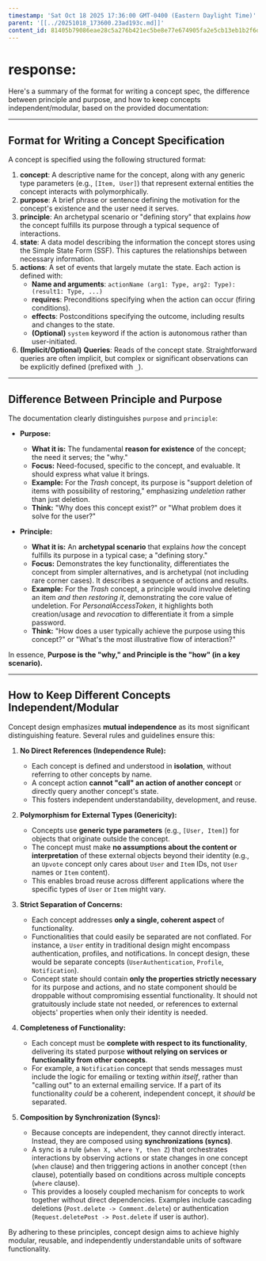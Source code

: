 ```yaml
---
timestamp: 'Sat Oct 18 2025 17:36:00 GMT-0400 (Eastern Daylight Time)'
parent: '[[../20251018_173600.23ad193c.md]]'
content_id: 81405b79086eae28c5a276b421ec5be8e77e674905fa2e5cb13eb1b2f6dace8f
---
```


# response:

Here's a summary of the format for writing a concept spec, the difference between principle and purpose, and how to keep concepts independent/modular, based on the provided documentation:

***

## Format for Writing a Concept Specification

A concept is specified using the following structured format:

1. **concept**: A descriptive name for the concept, along with any generic type parameters (e.g., `[Item, User]`) that represent external entities the concept interacts with polymorphically.
2. **purpose**: A brief phrase or sentence defining the motivation for the concept's existence and the user need it serves.
3. **principle**: An archetypal scenario or "defining story" that explains *how* the concept fulfills its purpose through a typical sequence of interactions.
4. **state**: A data model describing the information the concept stores using the Simple State Form (SSF). This captures the relationships between necessary information.
5. **actions**: A set of events that largely mutate the state. Each action is defined with:
   * **Name and arguments**: `actionName (arg1: Type, arg2: Type): (result1: Type, ...)`
   * **requires**: Preconditions specifying when the action can occur (firing conditions).
   * **effects**: Postconditions specifying the outcome, including results and changes to the state.
   * **(Optional)** `system` keyword if the action is autonomous rather than user-initiated.
6. **(Implicit/Optional)** **Queries**: Reads of the concept state. Straightforward queries are often implicit, but complex or significant observations can be explicitly defined (prefixed with `_`).

***

## Difference Between Principle and Purpose

The documentation clearly distinguishes `purpose` and `principle`:

* **Purpose:**
  * **What it is:** The fundamental **reason for existence** of the concept; the need it serves; the "why."
  * **Focus:** Need-focused, specific to the concept, and evaluable. It should express what value it brings.
  * **Example:** For the *Trash* concept, its purpose is "support deletion of items with possibility of restoring," emphasizing *undeletion* rather than just deletion.
  * **Think:** "Why does this concept exist?" or "What problem does it solve for the user?"

* **Principle:**
  * **What it is:** An **archetypal scenario** that explains *how* the concept fulfills its purpose in a typical case; a "defining story."
  * **Focus:** Demonstrates the key functionality, differentiates the concept from simpler alternatives, and is archetypal (not including rare corner cases). It describes a sequence of actions and results.
  * **Example:** For the *Trash* concept, a principle would involve deleting an item *and then restoring it*, demonstrating the core value of undeletion. For *PersonalAccessToken*, it highlights both creation/usage and *revocation* to differentiate it from a simple password.
  * **Think:** "How does a user typically achieve the purpose using this concept?" or "What's the most illustrative flow of interaction?"

In essence, **Purpose is the "why," and Principle is the "how" (in a key scenario).**

***

## How to Keep Different Concepts Independent/Modular

Concept design emphasizes **mutual independence** as its most significant distinguishing feature. Several rules and guidelines ensure this:

1. **No Direct References (Independence Rule):**
   * Each concept is defined and understood in **isolation**, without referring to other concepts by name.
   * A concept action **cannot "call" an action of another concept** or directly query another concept's state.
   * This fosters independent understandability, development, and reuse.

2. **Polymorphism for External Types (Genericity):**
   * Concepts use **generic type parameters** (e.g., `[User, Item]`) for objects that originate outside the concept.
   * The concept must make **no assumptions about the content or interpretation** of these external objects beyond their identity (e.g., an `Upvote` concept only cares about `User` and `Item` IDs, not `User` names or `Item` content).
   * This enables broad reuse across different applications where the specific types of `User` or `Item` might vary.

3. **Strict Separation of Concerns:**
   * Each concept addresses **only a single, coherent aspect** of functionality.
   * Functionalities that could easily be separated are not conflated. For instance, a `User` entity in traditional design might encompass authentication, profiles, and notifications. In concept design, these would be separate concepts (`UserAuthentication`, `Profile`, `Notification`).
   * Concept state should contain **only the properties strictly necessary** for its purpose and actions, and no state component should be droppable without compromising essential functionality. It should not gratuitously include state not needed, or references to external objects' properties when only their identity is needed.

4. **Completeness of Functionality:**
   * Each concept must be **complete with respect to its functionality**, delivering its stated purpose **without relying on services or functionality from other concepts**.
   * For example, a `Notification` concept that sends messages must include the logic for emailing or texting *within itself*, rather than "calling out" to an external emailing service. If a part of its functionality *could* be a coherent, independent concept, it *should* be separated.

5. **Composition by Synchronization (Syncs):**
   * Because concepts are independent, they cannot directly interact. Instead, they are composed using **synchronizations (syncs)**.
   * A sync is a rule (`when X, where Y, then Z`) that orchestrates interactions by observing actions or state changes in one concept (`when` clause) and then triggering actions in another concept (`then` clause), potentially based on conditions across multiple concepts (`where` clause).
   * This provides a loosely coupled mechanism for concepts to work together without direct dependencies. Examples include cascading deletions (`Post.delete -> Comment.delete`) or authentication (`Request.deletePost -> Post.delete` if user is author).

By adhering to these principles, concept design aims to achieve highly modular, reusable, and independently understandable units of software functionality.

